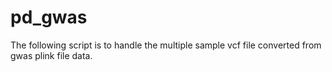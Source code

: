 # pd_gwas
The following script is to handle the multiple sample vcf file converted from gwas plink file data.
